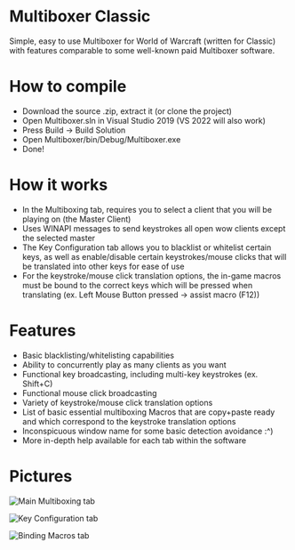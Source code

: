 # Multiboxer Classic
Simple, easy to use Multiboxer for World of Warcraft (written for Classic) with features comparable to some well-known paid Multiboxer software.

# How to compile
- Download the source .zip, extract it (or clone the project)
- Open Multiboxer.sln in Visual Studio 2019 (VS 2022 will also work)
- Press Build -> Build Solution
- Open Multiboxer/bin/Debug/Multiboxer.exe
- Done!

# How it works
- In the Multiboxing tab, requires you to select a client that you will be playing on (the Master Client)
- Uses WINAPI messages to send keystrokes all open wow clients except the selected master
- The Key Configuration tab allows you to blacklist or whitelist certain keys, as well as enable/disable certain keystrokes/mouse clicks that will be translated into other keys for ease of use
- For the keystroke/mouse click translation options, the in-game macros must be bound to the correct keys which will be pressed when translating (ex. Left Mouse Button pressed -> assist macro (F12))

# Features
- Basic blacklisting/whitelisting capabilities
- Ability to concurrently play as many clients as you want
- Functional key broadcasting, including multi-key keystrokes (ex. Shift+C)
- Functional mouse click broadcasting
- Variety of keystroke/mouse click translation options
- List of basic essential multiboxing Macros that are copy+paste ready and which correspond to the keystroke translation options
- Inconspicuous window name for some basic detection avoidance :^)
- More in-depth help available for each tab within the software

# Pictures
![Main Multiboxing tab](https://i.imgur.com/jIpJyO3.png)

![Key Configuration tab](https://i.imgur.com/3slU04f.png)

![Binding Macros tab](https://i.imgur.com/MuxdCg7.png)
